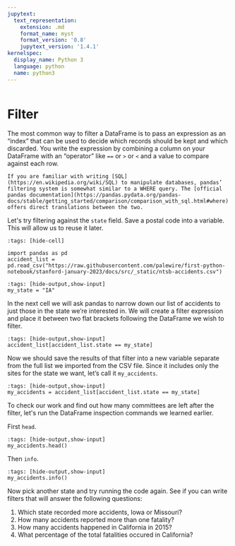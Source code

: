 ```yaml
---
jupytext:
  text_representation:
    extension: .md
    format_name: myst
    format_version: '0.8'
    jupytext_version: '1.4.1'
kernelspec:
  display_name: Python 3
  language: python
  name: python3
---
```


```{include} ./_templates/nav.html
```

# Filter

The most common way to filter a DataFrame is to pass an expression as an “index” that can be used to decide which records should be kept and which discarded. You write the expression by combining a column on your DataFrame with an “operator” like `==` or `>` or `<` and a value to compare against each row.

```{note}
If you are familiar with writing [SQL](https://en.wikipedia.org/wiki/SQL) to manipulate databases, pandas’ filtering system is somewhat similar to a WHERE query. The [official pandas documentation](https://pandas.pydata.org/pandas-docs/stable/getting_started/comparison/comparison_with_sql.html#where) offers direct translations between the two.
```

Let's try filtering against the `state` field. Save a postal code into a variable. This will allow us to reuse it later.

```{code-cell}
:tags: [hide-cell]

import pandas as pd
accident_list = pd.read_csv("https://raw.githubusercontent.com/palewire/first-python-notebook/stanford-january-2023/docs/src/_static/ntsb-accidents.csv")
```

```{code-cell}
:tags: [hide-output,show-input]
my_state = "IA"
```

In the next cell we will ask pandas to narrow down our list of accidents to just those in the state we’re interested in. We will create a filter expression and place it between two flat brackets following the DataFrame we wish to filter.

```{code-cell}
:tags: [hide-output,show-input]
accident_list[accident_list.state == my_state]
```

Now we should save the results of that filter into a new variable separate from the full list we imported from the CSV file. Since it includes only the sites for the state we want, let’s call it `my_accidents`.

```{code-cell}
:tags: [hide-output,show-input]
my_accidents = accident_list[accident_list.state == my_state]
```

To check our work and find out how many committees are left after the filter, let's run the DataFrame inspection commands we learned earlier.

First `head`.

```{code-cell}
:tags: [hide-output,show-input]
my_accidents.head()
```

Then `info`.

```{code-cell}
:tags: [hide-output,show-input]
my_accidents.info()
```

Now pick another state and try running the code again. See if you can write filters that will answer the following questions:

1. Which state recorded more accidents, Iowa or Missouri?
2. How many accidents reported more than one fatality?
3. How many accidents happened in California in 2015?
4. What percentage of the total fatalities occured in California?
